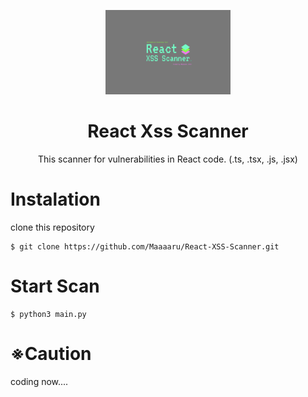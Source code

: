 <p align="center">
  <img src="docs/imgs/react_xss_scanner.png" width="200">
</p>

<h1 align="center">
React Xss Scanner
</h1>

<p align="center">
This scanner for vulnerabilities in React code. (.ts, .tsx, .js, .jsx)
</p>

# Instalation

clone this repository

```
$ git clone https://github.com/Maaaaru/React-XSS-Scanner.git
```

# Start Scan

```
$ python3 main.py
```

# ※Caution

coding now....
